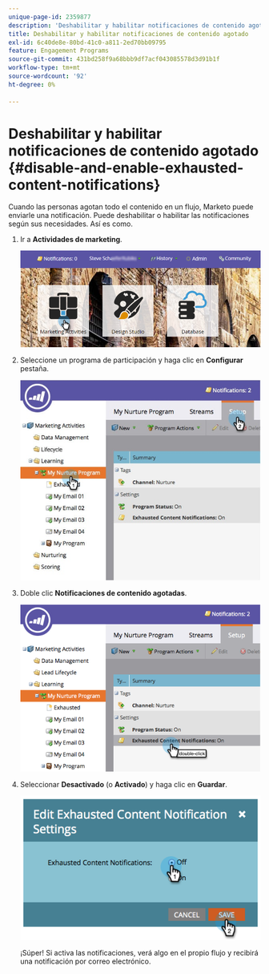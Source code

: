 ```yaml
---
unique-page-id: 2359877
description: 'Deshabilitar y habilitar notificaciones de contenido agotado: documentos de Marketo, documentación del producto'
title: Deshabilitar y habilitar notificaciones de contenido agotado
exl-id: 6c40de8e-80bd-41c0-a811-2ed70bb09795
feature: Engagement Programs
source-git-commit: 431bd258f9a68bbb9df7acf043085578d3d91b1f
workflow-type: tm+mt
source-wordcount: '92'
ht-degree: 0%

---
```


# Deshabilitar y habilitar notificaciones de contenido agotado {#disable-and-enable-exhausted-content-notifications}

Cuando las personas agotan todo el contenido en un flujo, Marketo puede enviarle una notificación. Puede deshabilitar o habilitar las notificaciones según sus necesidades. Así es como.

1. Ir a **Actividades de marketing**.

   ![](assets/login-marketing-activities-1.png)

1. Seleccione un programa de participación y haga clic en **Configurar** pestaña.

   ![](assets/setuptab.jpg)

1. Doble clic **Notificaciones de contenido agotadas**.

   ![](assets/image2014-9-15-17-3a28-3a11.png)

1. Seleccionar **Desactivado** (o **Activado**) y haga clic en **Guardar**.

   ![](assets/image2014-9-15-17-3a28-3a15.png)

   ¡Súper! Si activa las notificaciones, verá algo en el propio flujo y recibirá una notificación por correo electrónico.
